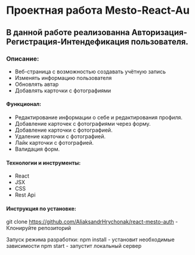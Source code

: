 # Проектная работа Mesto-React-Au
## В данной работе реализованна Авторизация-Регистрация-Интендефикация пользователя.

### Описание:
- Веб-страница с возможностью создавать учётную запись
- Изменять информацию пользователя
- Обновлять автар
- Добавлять карточки с фотографиями

#### Функционал:
- Редактирование информации о себе и редактирования профиля.
- Добавление карточек с фотографиями через форму.
- Добавление карточки с фотографией.
- Удаление карточки с фотографией.
- Лайк карточки с фотографией.
- Валидация форм.

#### Технологии и инструменты:
- React
- JSX
- CSS
- Rest Api

#### Инструкция по установке:
git clone https://github.com/AliaksandrHrychonak/react-mesto-auth - Клонируйте репозиторий 

Запуск режима разработки:
npm install - установит необходимые зависимости
npm start - запустит локальный сервер 

